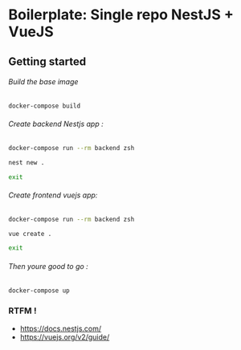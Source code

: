 # Boilerplate: Single repo NestJS + VueJS

## Getting started

###### Build the base image
```bash
docker-compose build
```
###### Create backend Nestjs app :
```bash
docker-compose run --rm backend zsh
```
```bash
nest new .
```
```bash
exit
```
###### Create frontend vuejs app:

```bash
docker-compose run --rm backend zsh
```
```bash
vue create .
```
```bash
exit
```
###### Then youre good to go :
```bash
docker-compose up
```
### RTFM !
- https://docs.nestjs.com/
- https://vuejs.org/v2/guide/
